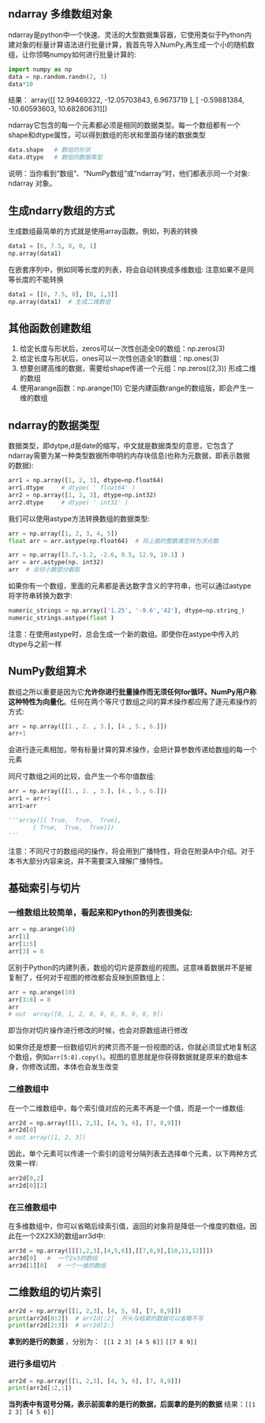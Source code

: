 ## ndarray 多维数组对象
ndarray是python中一个快速、灵活的大型数据集容器，它使用类似于Python内建对象的标量计算语法进行批量计算，我首先导入NumPy,再生成一个小的随机数组，让你领略numpy如何进行批量计算的:
```python
import numpy as np
data = np.random.randn(2, 3)
data*10
```
结果：
array([[ 12.99469322, -12.05703843,   6.9673719 ],
       [ -0.59881384, -10.60593603,  10.68280631]])
       
ndarray它包含的每一个元素都必须是相同的数据类型。每一个数组都有一个shape和dtype属性，可以得到数组的形状和里面存储的数据类型
```python
data.shape   # 数组的形状
data.dtype   # 数组的数据类型
```
说明：当你看到“数组”、“NumPy数组”或“ndarray”时，他们都表示同一个对象: ndarray 对象。

## 生成ndarry数组的方式
生成数组最简单的方式就是使用array函数。例如，列表的转换
```python
data1 = [6, 7.5, 8, 0, 1]
np.array(data1)
```
在嵌套序列中，例如同等长度的列表，将会自动转换成多维数组:  注意如果不是同等长度的不能转换
```python
data1 = [[6, 7.5, 8], [0, 1,3]]
np.array(data1)  # 生成二维数组
```
## 其他函数创建数组
1. 给定长度与形状后，zeros可以一次性创造全0的数组：np.zeros(3) 
2. 给定长度与形状后，ones可以一次性创造全1的数组：np.ones(3)  
3. 想要创建高维的数据，需要给shape传递一个元组：np.zeros((2,3))  形成二维的数组 
4. 使用arange函数：np.arange(10)   它是内建函数range的数组版，即会产生一维的数组

## ndarray的数据类型
数据类型，即dytpe,d是date的缩写，中文就是数据类型的意思，它包含了ndarray需要为某一种类型数据所申明的内存块信息(也称为元数据，即表示数据的数据):
```python
arr1 = np.array([1, 2, 3], dtype=np.float64) 
arr1.dtype     # dtype( ' float64' )
arr2 = np.array([1, 2, 3], dtype=np.int32)      
arr2.dtype     # dtype( ' int32' )
```

我们可以使用astype方法转换数组的数据类型:
```python
arr = np.array([1, 2, 3, 4, 5])
float arr = arr.astype(np.float64)  # 将上面的整数类型转为浮点数

arr = np.array([3.7,-1.2, -2.6, 0.5, 12.9, 10.1] )
arr = arr.astype(np. int32)
arr  # 会将小数部分截取
```
如果你有一个数组，里面的元素都是表达数字含义的字符串，也可以通过astype将字符串转换为数字:
```python
numeric_strings = np.array(['1.25', '-9.6','42'], dtype=np.string_)
numeric_strings.astype(float )
```
注意：在使用astype时，总会生成一个新的数组。即使你在astype中传入的dtype与之前一样
## NumPy数组算术

数组之所以重要是因为它**允许你进行批量操作而无须任何for循环。NumPy用户称这种特性为向量化**。任何在两个等尺寸数组之间的算术操作都应用了逐元素操作的方式:
```python
arr = np.array([[1., 2. , 3.], [4., 5., 6.]])
arr+1
```
会进行逐元素相加，带有标量计算的算术操作，会把计算参数传递给数组的每一个元素

同尺寸数组之间的比较，会产生一个布尔值数组:
```python
arr = np.array([[1., 2. , 3.], [4., 5., 6.]])
arr1 = arr+1
arr1>arr

'''array([[ True,  True,  True],
       [ True,  True,  True]])
'''       
```
注意：不同尺寸的数组间的操作，将会用到广播特性，将会在附录A中介绍。对于本书大部分内容来说，并不需要深入理解广播特性。
## 基础索引与切片
### 一维数组比较简单，看起来和Python的列表很类似:
```python
arr = np.arange(10)
arr[1]
arr[1:5]
arr[3] = 8
```
区别于Python的内建列表，数组的切片是原数组的视图。这意味着数据并不是被复制了，任何对于视图的修改都会反映到原数组上：
```python
arr = np.arange(10)
arr[3:8] = 8
arr
# out  array([0, 1, 2, 8, 8, 8, 8, 8, 8, 9])
```
即当你对切片操作进行修改的时候，也会对原数组进行修改

如果你还是想要一份数组切片的拷贝而不是一份视图的话，你就必须显式地复制这个数组，例如`arr[5:8].copy()`。视图的意思就是你获得数据就是原来的数组本身，你修改试图，本体也会发生改变
### 二维数组中
在一个二维数组中，每个索引值对应的元素不再是一个值，而是一个一维数组: 
```python
arr2d = np.array([[1, 2,3], [4, 5, 6], [7, 8,9]])
arr2d[0]
# out array([1, 2, 3])
```
因此，单个元素可以传递一个索引的逗号分隔列表去选择单个元素，以下两种方式效果一样:
```python
arr2d[0,2]
arr2d[0][2]
```
### 在三维数组中
在多维数组中，你可以省略后续索引值，返回的对象将是降低一个维度的数组。因此在一个2X2X3的数组arr3d中:
```python
arr3d = np.array([[[1,2,3],[4,5,6]],[[7,8,9],[10,11,12]]])
arr3d[0]   #  一个2x3的数组
arr3d[1][0]   # 一个一维的数组
```
## 二维数组的切片索引
```python
arr2d = np.array([[1, 2,3], [4, 5, 6], [7, 8,9]])
print(arr2d[0:2])  # arr2d[:2]  开头与结尾的数据可以省略不写
print(arr2d[2:3])  # arr2d[2:]
```
**拿到的是行的数据** ，分别为：` [[1 2 3]
 [4 5 6]]`
 `[[7 8 9]]`
 ### 进行多组切片
 ```python
arr2d = np.array([[1, 2,3], [4, 5, 6], [7, 8,9]])
print(arr2d[:2,:])
```
**当列表中有逗号分隔，表示前面拿的是行的数据，后面拿的是列的数据**
结果：`[[1 2 3]
 [4 5 6]]`
 






